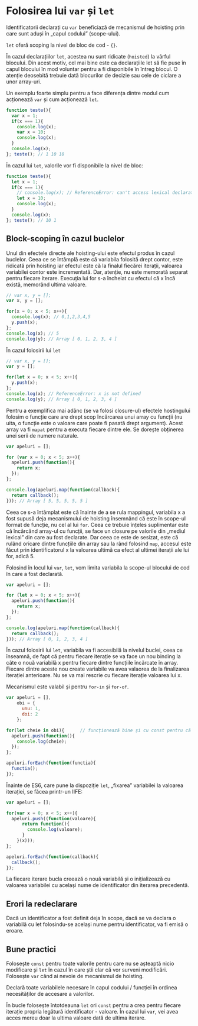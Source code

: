 # Folosirea lui `var` și `let`

Identificatorii declarați cu `var` beneficiază de mecanismul de hoisting prin care sunt aduși în „capul codului” (scope-ului).

`let` oferă scoping la nivel de bloc de cod - `{}`.

În cazul declarațiilor `let`, acestea nu sunt ridicate (`hoisted`) la vârful blocului. Din acest motiv, cel mai bine este ca declarațiile let să fie puse în capul blocului în mod voluntar pentru a fi disponibile în întreg blocul. O atenție deosebită trebuie dată blocurilor de decizie sau cele de ciclare a unor array-uri.

Un exemplu foarte simplu pentru a face diferența dintre modul cum acționează `var` și cum acționează `let`.

```javascript
function teste(){
  var x = 1;
  if(x === 1){
    console.log(x);
    var x = 10;
    console.log(x);
  }
  console.log(x);
}; teste(); // 1 10 10
```
În cazul lui `let`, valorile vor fi disponibile la nivel de bloc:

```javascript
function teste(){
  let x = 1;
  if(x === 1){
    // console.log(x); // ReferenceError: can't access lexical declaration `x' before initialization
    let x = 10;
    console.log(x);
  }
  console.log(x);
}; teste(); // 10 1
```

## Block-scoping în cazul buclelor

Unul din efectele directe ale hoisting-ului este efectul produs în cazul buclelor. Ceea ce se întâmplă este că variabila folosită drept contor, este ridicată prin hoisting iar efectul este că la finalul fiecărei iterații, valoarea variabilei contor este incrementată. Dar, atenție, nu este memorată separat pentru fiecare iterare. Execuția lui for s-a încheiat cu efectul că x încă există, memorând ultima valoare.

```javascript
// var x, y = [];
var x, y = [];

for(x = 0; x < 5; x++){
  console.log(x); // 0,1,2,3,4,5
  y.push(x);
};
console.log(x); // 5
console.log(y); // Array [ 0, 1, 2, 3, 4 ]
```

În cazul folosirii lui `let`

```javascript
// var x, y = [];
var y = [];

for(let x = 0; x < 5; x++){
  y.push(x);
};
console.log(x); // ReferenceError: x is not defined
console.log(y); // Array [ 0, 1, 2, 3, 4 ]
```

Pentru a exemplifica mai adânc (se va folosi closure-ul) efectele hostingului folosim o funcție care are drept scop încărcarea unui array cu funcții (nu uita, o funcție este o valoare care poate fi pasată drept argument). Acest array va fi `mapat` pentru a executa fiecare dintre ele. Se dorește obținerea unei serii de numere naturale.

```js
var apeluri = [];

for (var x = 0; x < 5; x++){
  apeluri.push(function(){
    return x;
  });
};

console.log(apeluri.map(function(callback){
  return callback();
})); // Array [ 5, 5, 5, 5, 5 ]
```

Ceea ce s-a întâmplat este că înainte de a se rula mappingul, variabila x a fost supusă deja mecanismului de hoisting însemnând că este în scope-ul format de funcție, nu cel al lui `for`. Ceea ce trebuie înțeles suplimentar este că încărcând array-ul cu funcții, se face un closure pe valorile din „mediul lexical” din care au fost declarate.
Dar ceea ce este de sesizat, este că rulând oricare dintre funcțiile din array sau la rând folosind `map`, accesul este făcut prin identificatorul x la valoarea ultimă ca efect al ultimei iterații ale lui for, adică 5.

Folosind în locul lui `var`, `let`, vom limita variabila la scope-ul blocului de cod în care a fost declarată.

```js
var apeluri = [];

for (let x = 0; x < 5; x++){
  apeluri.push(function(){
    return x;
  });
};

console.log(apeluri.map(function(callback){
  return callback();
})); // Array [ 0, 1, 2, 3, 4 ]
```

În cazul folosirii lui `let`, variabila va fi accesibilă la nivelul buclei, ceea ce înseamnă, de fapt că pentru fiecare iterație se va face un nou binding la câte o nouă variabilă x pentru fiecare dintre funcțiile încărcate în array. Fiecare dintre aceste nou create variabile va avea valaorea de la finalizarea iterației anterioare. Nu se va mai rescrie cu fiecare iterație valoarea lui x.

Mecanismul este valabil și pentru `for-in` și `for-of`.

```javascript
var apeluri = [],
    obi = {
      unu: 1,
      doi: 2
    };

for(let cheie in obi){      // funcționează bine și cu const pentru că modifici obiectul
  apeluri.push(function(){
    console.log(cheie);
  });
};

apeluri.forEach(function(functia){
  functia();
});
```

Înainte de ES6, care pune la dispoziție `let`, „fixarea” variabilei la valoarea iterației, se făcea printr-un IIFE:

```javascript
var apeluri = [];

for(var x = 0; x < 5; x++){
  apeluri.push((function(valoare){
      return function(){
        console.log(valoare);
      }
    }(x)));
};

apeluri.forEach(function(callback){
  callback();
});
```

La fiecare iterare bucla creează o nouă variabilă și o inițializează cu valoarea variabilei cu același nume de identificator din iterarea precedentă.

## Erori la redeclarare

Dacă un identificator a fost definit deja în scope, dacă se va declara o variabilă cu let folosindu-se același nume pentru identificator, va fi emisă o eroare.

## Bune practici

Folosește `const` pentru toate valorile pentru care nu se așteaptă nicio modificare și `let` în cazul în care știi clar că vor surveni modificări. Folosește `var` când ai nevoie de mecanismul de hoisting.

Declară toate variabilele necesare în capul codului / funcției în ordinea necesităților de accesare a valorilor.

În bucle folosește întotdeauna `let` ori `const` pentru a crea pentru fiecare iterație propria legătură identificator - valoare. În cazul lui `var`, vei avea acces mereu doar la ultima valoare dată de ultima iterare.
